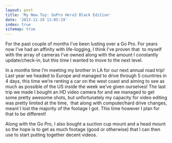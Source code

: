 ```yaml
---
layout: post
title: 'My New Toy: GoPro Hero3 Black Edition'
date: '2013-11-19 11:05:19'
index: true
sitemap: true
---
```


<p>For the past couple of months I&rsquo;ve been lusting over a Go Pro. For years now I&rsquo;ve had an affinity with life-logging, I think I&rsquo;ve proven that  to myself with the array of cameras I&rsquo;ve owned along with the amount I constantly update/check-in, but this time I wanted to move to the next level.</p>
<p>In a months time I&rsquo;m meeting my brother in LA for our next annual road trip! Last year we headed to Europe and managed to drive through 5 countries in 4 days, this time we&rsquo;re renting a car on the west coast and aiming to see as much as possible of the US inside the week we&rsquo;ve given ourselves! The last trip we made I bought an HD video camera for and we managed to get some pretty awesome shots, but unfortunately my capacity for video editing was pretty limited at the time,  that along with computer/hard drive changes, meant I lost the majority of the footage I got. This time however I plan for that to be different!</p>
<p>Along with the Go Pro, I also bought a suction cup mount and a head mount so the hope is to get as much footage (good or otherwise) that I can then use to start putting together decent videos.</p>
